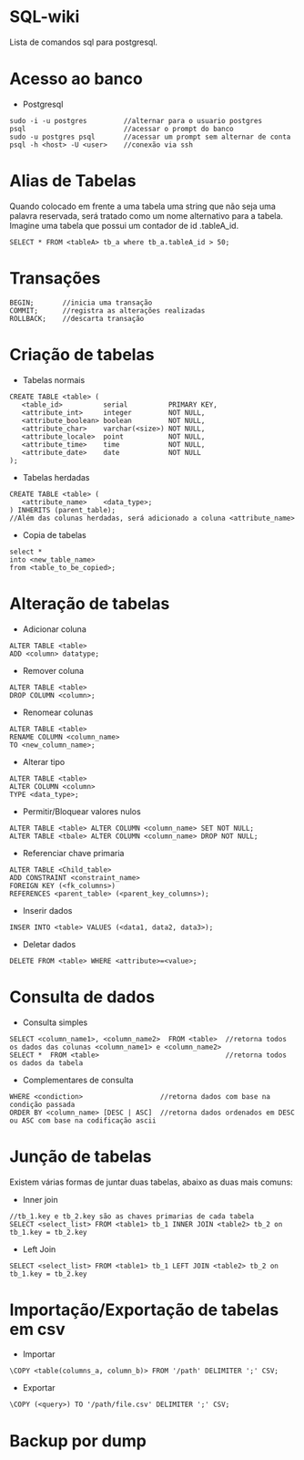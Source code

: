 # SQL-wiki
Lista de comandos sql para postgresql.

# Acesso ao banco
- Postgresql
```
sudo -i -u postgres         //alternar para o usuario postgres
psql                        //acessar o prompt do banco
sudo -u postgres psql       //acessar um prompt sem alternar de conta
psql -h <host> -U <user>    //conexão via ssh
```

# Alias de Tabelas
Quando colocado em frente a uma tabela uma string que não seja uma palavra reservada, será tratado como um nome alternativo para a tabela.
Imagine uma tabela <tableA> que possui um contador de id <tableA>.tableA_id.
```
SELECT * FROM <tableA> tb_a where tb_a.tableA_id > 50;
```

# Transações
```
BEGIN;       //inicia uma transação
COMMIT;      //registra as alterações realizadas
ROLLBACK;    //descarta transação
```

# Criação de tabelas

- Tabelas normais
```
CREATE TABLE <table> (
   <table_id>          serial          PRIMARY KEY,
   <attribute_int>     integer         NOT NULL,
   <attribute_boolean> boolean         NOT NULL,
   <attribute_char>    varchar(<size>) NOT NULL,
   <attribute_locale>  point           NOT NULL,
   <attribute_time>    time            NOT NULL,
   <attribute_date>    date            NOT NULL
);
```

- Tabelas herdadas
```
CREATE TABLE <table> (
   <attribute_name>    <data_type>;
) INHERITS (parent_table);
//Além das colunas herdadas, será adicionado a coluna <attribute_name>
```

- Copia de tabelas
```
select *
into <new_table_name>
from <table_to_be_copied>;
```

# Alteração de tabelas

- Adicionar coluna
```
ALTER TABLE <table>
ADD <column> datatype;
```

- Remover coluna
```
ALTER TABLE <table>
DROP COLUMN <column>;
```

- Renomear colunas
```
ALTER TABLE <table>
RENAME COLUMN <column_name>
TO <new_column_name>;
```

- Alterar tipo
```
ALTER TABLE <table>
ALTER COLUMN <column>
TYPE <data_type>;
```

- Permitir/Bloquear valores nulos
```
ALTER TABLE <table> ALTER COLUMN <column_name> SET NOT NULL;
ALTER TABLE <tbale> ALTER COLUMN <column_name> DROP NOT NULL;
```

- Referenciar chave primaria
```
ALTER TABLE <Child_table>
ADD CONSTRAINT <constraint_name>
FOREIGN KEY (<fk_columns>)
REFERENCES <parent_table> (<parent_key_columns>);
```

- Inserir dados
```
INSER INTO <table> VALUES (<data1, data2, data3>);
```

- Deletar dados
```
DELETE FROM <table> WHERE <attribute>=<value>;
```

# Consulta de dados

- Consulta simples
```
SELECT <column_name1>, <column_name2>  FROM <table>  //retorna todos os dados das colunas <column_name1> e <column_name2>
SELECT *  FROM <table>                               //retorna todos os dados da tabela
```

- Complementares de consulta
```
WHERE <condiction>                   //retorna dados com base na condição passada
ORDER BY <column_name> [DESC | ASC]  //retorna dados ordenados em DESC ou ASC com base na codificação ascii
```

# Junção de tabelas
Existem várias formas de juntar duas tabelas, abaixo as duas mais comuns:

- Inner join
```
//tb_1.key e tb_2.key são as chaves primarias de cada tabela
SELECT <select_list> FROM <table1> tb_1 INNER JOIN <table2> tb_2 on tb_1.key = tb_2.key
```

- Left Join
```
SELECT <select_list> FROM <table1> tb_1 LEFT JOIN <table2> tb_2 on tb_1.key = tb_2.key
```

# Importação/Exportação de tabelas em csv

- Importar
```
\COPY <table(columns_a, column_b)> FROM '/path' DELIMITER ';' CSV;
```

- Exportar
```
\COPY (<query>) TO '/path/file.csv' DELIMITER ';' CSV;
```

# Backup por dump
